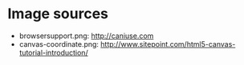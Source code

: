 # Image sources

* browsersupport.png: http://caniuse.com
* canvas-coordinate.png: http://www.sitepoint.com/html5-canvas-tutorial-introduction/